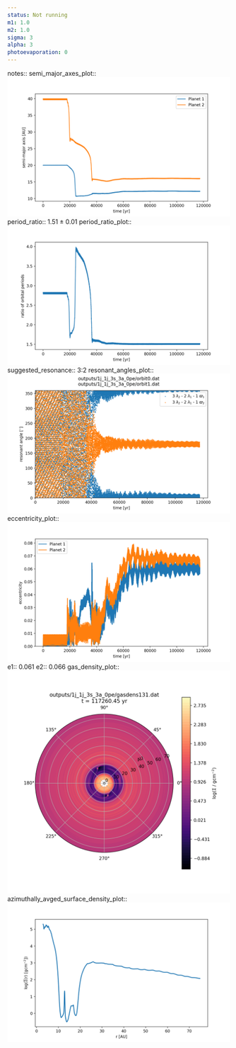 ```yaml
---
status: Not running
m1: 1.0
m2: 1.0
sigma: 3
alpha: 3
photoevaporation: 0
---
```


notes::
semi_major_axes_plot:: ![semi_major_axes_1j_1j_3s_3a_0pe.png](plots/semi_major_axes/semi_major_axes_1j_1j_3s_3a_0pe.png)
period_ratio:: 1.51 ± 0.01
period_ratio_plot:: ![period_ratio_1j_1j_3s_3a_0pe.png](plots/period_ratio/period_ratio_1j_1j_3s_3a_0pe.png)
suggested_resonance:: 3:2
resonant_angles_plot:: ![resonant_angles_1j_1j_3s_3a_0pe.png](plots/resonant_angles/resonant_angles_1j_1j_3s_3a_0pe.png)
eccentricity_plot:: ![eccentricity_1j_1j_3s_3a_0pe.png](plots/eccentricity/eccentricity_1j_1j_3s_3a_0pe.png)
e1:: 0.061
e2:: 0.066
gas_density_plot:: ![gas_density_1j_1j_3s_3a_0pe.png](plots/gas_density/gas_density_1j_1j_3s_3a_0pe.png)
azimuthally_avged_surface_density_plot:: ![azimuthally_avged_surface_density_1j_1j_3s_3a_0pe.png](plots/azimuthally_avged_surface_density/azimuthally_avged_surface_density_1j_1j_3s_3a_0pe.png)
